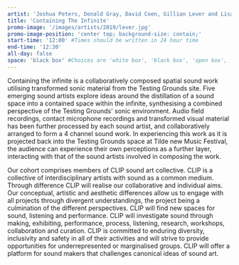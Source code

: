 ```yaml
---
artist: 'Joshua Peters, Donald Gray, David Coen, Gillian Lever and Lisa Rae Bartolomei'
title: 'Containing The Infinite'
promo-image: '/images/artists/2019/lever.jpg'
promo-image-position: 'center top; background-size: contain;'
start-time: '12:00' #Times should be written in 24 hour time
end-time: '12:30'
all-day: false
space: 'black box' #Choices are 'white box', 'black box', 'open box', 'grounds'
---
```

<!-- Description -->
Containing the infinite is a collaboratively composed spatial sound work utilising transformed sonic material from the Testing Grounds site. Five emerging sound artists explore ideas around the distillation of a sound space into a contained space within the infinite, synthesising a combined perspective of the Testing Grounds' sonic environment. Audio field recordings, contact microphone recordings and transformed visual material has been further processed by each sound artist, and collaboratively arranged to form a 4 channel sound work. In experiencing this work as it is projected back into the Testing Grounds space at Tilde new Music Festival, the audience can experience their own perceptions as a further layer, interacting with that of the sound artists involved in composing the work.

<!-- Bio -->
Our cohort comprises members of CLIP sound art collective. CLIP is a collective of interdisciplinary artists with sound as a common medium. Through difference CLIP will realise our collaborative and individual aims. Our conceptual, artistic and aesthetic differences allow us to engage with all projects through divergent understandings, the project being a culmination of the different perspectives.
CLIP will find new spaces for sound, listening and performance.
CLIP will investigate sound through making, exhibiting, performance, process, listening, research, workshops, collaboration and curation.
CLIP is committed to enduring diversity, inclusivity and safety in all of their activities and will strive to provide opportunities for underrepresented or marginalised groups.
CLIP will offer a platform for sound makers that challenges canonical ideas of sound art.
